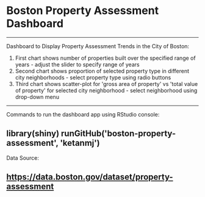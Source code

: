 # Boston Property Assessment Dashboard
---------------------------------------------------------------------

Dashboard to Display Property Assessment Trends in the City of Boston:

1. First chart shows number of properties built over the specified range of years - adjust the slider to specify range of years
2. Second chart shows proportion of selected property type in different city neighborhoods - select property type using radio buttons
3. Third chart shows scatter-plot for 'gross area of property' vs 'total value of property' for selected city neighborhood - select neighborhood using drop-down menu
---------------------------------------------------------------------

Commands to run the dashboard app using RStudio console:

library(shiny)
runGitHub('boston-property-assessment', 'ketanmj')
---------------------------------------------------------------------

Data Source:

https://data.boston.gov/dataset/property-assessment
---------------------------------------------------------------------
